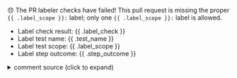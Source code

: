 :disappointed: The PR labeler checks have failed!  This pull request is missing the proper `{{ .label_scope }}:` label; only one `{{ .label_scope }}:` label is allowed.
- Label check result: {{ .label_check }}
- Label test name:    {{ .test_name }}
- Label test scope:   {{ .label_scope }}
- Label step outcome: {{ .step_outcome }}


<details><summary> comment source (click to expand) </summary>

This sentence contains render template variables such as {{ .foo }} and {{ .bar }}.  This comment was created in **pull request {{ .event_number }}** using [create-or-update-comment][1].

[1]: https://github.com/rwaight/actions/tree/main/chatops/create-or-update-comment#github-create-or-update-comment-action

</details>

